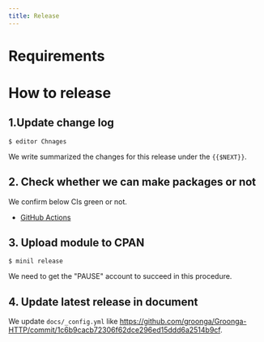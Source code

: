 ```yaml
---
title: Release
---
```


# Requirements

# How to release

## 1.Update change log

```console
$ editor Chnages
```

We write summarized the changes for this release under the ``{{$NEXT}}``.

## 2. Check whether we can make packages or not

We confirm below CIs green or not.

* [GitHub Actions][github-actions]

[github-actions]: https://github.com/groonga/Groonga-HTTP/actions

## 3. Upload module to CPAN

```console
$ minil release
```

We need to get the "PAUSE" account to succeed in this procedure.

## 4. Update latest release in document

We update `docs/_config.yml` like https://github.com/groonga/Groonga-HTTP/commit/1c6b9cacb72306f62dce296ed15ddd6a2514b9cf.
